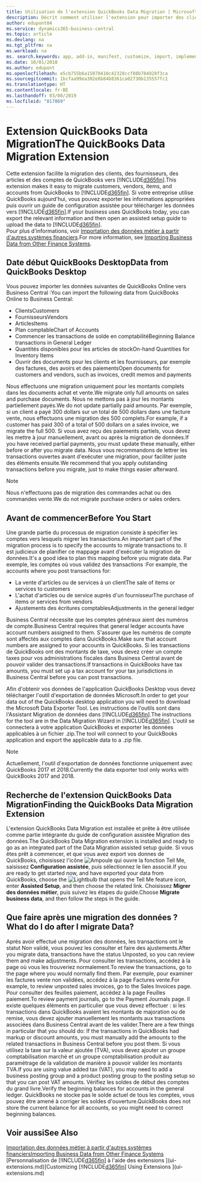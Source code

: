 ```yaml
---
title: Utilisation de l'extension QuickBooks Data Migration | Microsoft Docs
description: Décrit comment utiliser l'extension pour importer des clients, des fournisseurs, des articles, et des comptes de QuickBooks Desktop dans Business Central.
author: edupont04
ms.service: dynamics365-business-central
ms.topic: article
ms.devlang: na
ms.tgt_pltfrm: na
ms.workload: na
ms. search.keywords: app, add-in, manifest, customize, import, implement
ms.date: 10/01/2018
ms.author: edupont
ms.openlocfilehash: e5cb755b6a15070410c42328ccf08b784928f3ca
ms.sourcegitcommit: 1bcfaa99ea302e6b84b8361ca02730b135557fc1
ms.translationtype: HT
ms.contentlocale: fr-BE
ms.lasthandoff: 03/08/2019
ms.locfileid: "817869"
---
```

# <a name="the-quickbooks-data-migration-extension"></a><span data-ttu-id="e1a33-103">Extension QuickBooks Data Migration</span><span class="sxs-lookup"><span data-stu-id="e1a33-103">The QuickBooks Data Migration Extension</span></span>
<span data-ttu-id="e1a33-104">Cette extension facilite la migration des clients, des fournisseurs, des articles et des comptes de QuickBooks vers [!INCLUDE[d365fin](includes/d365fin_md.md)].</span><span class="sxs-lookup"><span data-stu-id="e1a33-104">This extension makes it easy to migrate customers, vendors, items, and accounts from QuickBooks to [!INCLUDE[d365fin](includes/d365fin_md.md)].</span></span> <span data-ttu-id="e1a33-105">Si votre entreprise utilise QuickBooks aujourd'hui, vous pouvez exporter les informations appropriées puis ouvrir un guide de configuration assistée pour télécharger les données vers [!INCLUDE[d365fin](includes/d365fin_md.md)].</span><span class="sxs-lookup"><span data-stu-id="e1a33-105">If your business uses QuickBooks today, you can export the relevant information and then open an assisted setup guide to upload the data to [!INCLUDE[d365fin](includes/d365fin_md.md)].</span></span>  
<span data-ttu-id="e1a33-106">Pour plus d'informations, voir [Importation des données métier à partir d'autres systèmes financiers](across-import-data-configuration-packages.md).</span><span class="sxs-lookup"><span data-stu-id="e1a33-106">For more information, see [Importing Business Data from Other Finance Systems](across-import-data-configuration-packages.md).</span></span>

## <a name="data-from-quickbooks-desktop"></a><span data-ttu-id="e1a33-107">Date début QuickBooks Desktop</span><span class="sxs-lookup"><span data-stu-id="e1a33-107">Data from QuickBooks Desktop</span></span>
 
<span data-ttu-id="e1a33-108">Vous pouvez importer les données suivantes de QuickBooks Online vers Business Central :</span><span class="sxs-lookup"><span data-stu-id="e1a33-108">You can import the following data from QuickBooks Online to Business Central:</span></span>

- <span data-ttu-id="e1a33-109">Clients</span><span class="sxs-lookup"><span data-stu-id="e1a33-109">Customers</span></span>  
- <span data-ttu-id="e1a33-110">Fournisseurs</span><span class="sxs-lookup"><span data-stu-id="e1a33-110">Vendors</span></span>  
- <span data-ttu-id="e1a33-111">Articles</span><span class="sxs-lookup"><span data-stu-id="e1a33-111">Items</span></span>  
- <span data-ttu-id="e1a33-112">Plan comptable</span><span class="sxs-lookup"><span data-stu-id="e1a33-112">Chart of Accounts</span></span>  
- <span data-ttu-id="e1a33-113">Commencer les transactions de solde en comptabilité</span><span class="sxs-lookup"><span data-stu-id="e1a33-113">Beginning Balance transactions in General Ledger</span></span>  
- <span data-ttu-id="e1a33-114">Quantités disponibles pour les articles de stock</span><span class="sxs-lookup"><span data-stu-id="e1a33-114">On-hand Quantities for Inventory Items</span></span>  
- <span data-ttu-id="e1a33-115">Ouvrir des documents pour les clients et les fournisseurs, par exemple des factures, des avoirs et des paiements</span><span class="sxs-lookup"><span data-stu-id="e1a33-115">Open documents for customers and vendors, such as invoices, credit memos and payments</span></span>  

<span data-ttu-id="e1a33-116">Nous effectuons une migration uniquement pour les montants complets dans les documents achat et vente.</span><span class="sxs-lookup"><span data-stu-id="e1a33-116">We migrate only full amounts on sales and purchase documents.</span></span> <span data-ttu-id="e1a33-117">Nous ne mettons pas à jour les montants partiellement payés.</span><span class="sxs-lookup"><span data-stu-id="e1a33-117">We do not update partially paid amounts.</span></span> <span data-ttu-id="e1a33-118">Par exemple, si un client a payé 300 dollars sur un total de 500 dollars dans une facture vente, nous effectuons une migration des 500 complets.</span><span class="sxs-lookup"><span data-stu-id="e1a33-118">For example, if a customer has paid 300 of a total of 500 dollars on a sales invoice, we migrate the full 500.</span></span> <span data-ttu-id="e1a33-119">Si vous avez reçu des paiements partiels, vous devez les mettre à jour manuellement, avant ou après la migration de données.</span><span class="sxs-lookup"><span data-stu-id="e1a33-119">If you have received partial payments, you must update these manually, either before or after you migrate data.</span></span> <span data-ttu-id="e1a33-120">Nous vous recommandons de lettrer les transactions ouvertes avant d'exécuter une migration, pour faciliter juste des éléments ensuite.</span><span class="sxs-lookup"><span data-stu-id="e1a33-120">We recommend that you apply outstanding transactions before you migrate, just to make things easier afterward.</span></span>

> [!NOTE]
> <span data-ttu-id="e1a33-121">Nous n'effectuons pas de migration des commandes achat ou des commandes vente.</span><span class="sxs-lookup"><span data-stu-id="e1a33-121">We do not migrate purchase orders or sales orders.</span></span>

## <a name="before-you-start"></a><span data-ttu-id="e1a33-122">Avant de commencer</span><span class="sxs-lookup"><span data-stu-id="e1a33-122">Before You Start</span></span>
<span data-ttu-id="e1a33-123">Une grande partie du processus de migration consiste à spécifier les comptes vers lesquels migrer les transactions.</span><span class="sxs-lookup"><span data-stu-id="e1a33-123">An important part of the migration process is to specify the accounts to migrate transactions to.</span></span> <span data-ttu-id="e1a33-124">Il est judicieux de planifier ce mappage avant d'exécuter la migration de données.</span><span class="sxs-lookup"><span data-stu-id="e1a33-124">It's a good idea to plan this mapping before you migrate data.</span></span> <span data-ttu-id="e1a33-125">Par exemple, les comptes où vous validez des transactions :</span><span class="sxs-lookup"><span data-stu-id="e1a33-125">For example, the accounts where you post transactions for:</span></span>

- <span data-ttu-id="e1a33-126">La vente d'articles ou de services à un client</span><span class="sxs-lookup"><span data-stu-id="e1a33-126">The sale of items or services to customers</span></span>  
- <span data-ttu-id="e1a33-127">L'achat d'articles ou de service auprès d'un fournisseur</span><span class="sxs-lookup"><span data-stu-id="e1a33-127">The purchase of items or services from vendors</span></span>  
- <span data-ttu-id="e1a33-128">Ajustements des écritures comptables</span><span class="sxs-lookup"><span data-stu-id="e1a33-128">Adjustments in the general ledger</span></span>  

<span data-ttu-id="e1a33-129">Business Central nécessite que les comptes généraux aient des numéros de compte.</span><span class="sxs-lookup"><span data-stu-id="e1a33-129">Business Central requires that general ledger accounts have account numbers assigned to them.</span></span> <span data-ttu-id="e1a33-130">S'assurer que les numéros de compte sont affectés aux comptes dans QuickBooks.</span><span class="sxs-lookup"><span data-stu-id="e1a33-130">Make sure that account numbers are assigned to your accounts in QuickBooks.</span></span>
<span data-ttu-id="e1a33-131">Si les transactions de QuickBooks ont des montants de taxe, vous devez créer un compte taxes pour vos administrations fiscales dans Business Central avant de pouvoir valider des transactions.</span><span class="sxs-lookup"><span data-stu-id="e1a33-131">If transactions in QuickBooks have tax amounts, you must set up a tax account for your tax jurisdictions in Business Central before you can post transactions.</span></span>

<span data-ttu-id="e1a33-132">Afin d'obtenir vos données de l'application QuickBooks Desktop vous devez télécharger l'outil d'exportation de données Microsoft.</span><span class="sxs-lookup"><span data-stu-id="e1a33-132">In order to get your data out of the QuickBooks desktop application you will need to download the Microsoft Data Exporter Tool.</span></span>  <span data-ttu-id="e1a33-133">Les instructions de l'outils sont dans l'Assistant Migration de données dans [!INCLUDE[d365fin](includes/d365fin_md.md)].</span><span class="sxs-lookup"><span data-stu-id="e1a33-133">The instructions for the tool are in the Data Migration Wizard in [!INCLUDE[d365fin](includes/d365fin_md.md)].</span></span> <span data-ttu-id="e1a33-134">L'outil se connectera à votre application QuickBooks et exporter les données applicables à un fichier .zip.</span><span class="sxs-lookup"><span data-stu-id="e1a33-134">The tool will connect to your QuickBooks application and export the applicable data to a .zip file.</span></span>  

> [!NOTE]
> <span data-ttu-id="e1a33-135">Actuellement, l'outil d'exportation de données fonctionne uniquement avec QuickBooks 2017 et 2018.</span><span class="sxs-lookup"><span data-stu-id="e1a33-135">Currently the data exporter tool only works with QuickBooks 2017 and 2018.</span></span>

## <a name="finding-the-quickbooks-data-migration-extension"></a><span data-ttu-id="e1a33-136">Recherche de l'extension QuickBooks Data Migration</span><span class="sxs-lookup"><span data-stu-id="e1a33-136">Finding the QuickBooks Data Migration Extension</span></span>
<span data-ttu-id="e1a33-137">L'extension QuickBooks Data Migration est installée et prête à être utilisée comme partie intégrante du guide de configuration assistée Migration des données.</span><span class="sxs-lookup"><span data-stu-id="e1a33-137">The QuickBooks Data Migration extension is installed and ready to go as an integrated part of the Data Migration assisted setup guide.</span></span> <span data-ttu-id="e1a33-138">Si vous êtes prêt à commencer, et que vous avez export vos donnes de QuickBooks, choisissez l'icône ![Ampoule qui ouvre la fonction Tell Me](media/ui-search/search_small.png "Dites-moi ce que vous voulez faire"), saisissez **Configuration assistée**, puis sélectionnez le lien associé.</span><span class="sxs-lookup"><span data-stu-id="e1a33-138">If you are ready to get started now, and have exported your data from QuickBooks, choose the ![Lightbulb that opens the Tell Me feature](media/ui-search/search_small.png "Tell me what you want to do") icon, enter **Assisted Setup**, and then choose the related link.</span></span> <span data-ttu-id="e1a33-139">Choisissez **Migrer des données métier**, puis suivez les étapes du guide.</span><span class="sxs-lookup"><span data-stu-id="e1a33-139">Choose **Migrate business data**, and then follow the steps in the guide.</span></span>  

## <a name="what-do-i-do-after-i-migrate-data"></a><span data-ttu-id="e1a33-140">Que faire après une migration des données ?</span><span class="sxs-lookup"><span data-stu-id="e1a33-140">What do I do after I migrate Data?</span></span>
<span data-ttu-id="e1a33-141">Après avoir effectué une migration des données, les transactions ont le statut Non validé, vous pouvez les consulter et faire des ajustements.</span><span class="sxs-lookup"><span data-stu-id="e1a33-141">After you migrate data, transactions have the status Unposted, so you can review them and make adjustments.</span></span> <span data-ttu-id="e1a33-142">Pour consulter les transactions, accédez à la page où vous les trouveriez normalement.</span><span class="sxs-lookup"><span data-stu-id="e1a33-142">To review the transactions, go to the page where you would normally find them.</span></span> <span data-ttu-id="e1a33-143">Par exemple, pour examiner les factures vente non validées, accédez à la page Factures vente.</span><span class="sxs-lookup"><span data-stu-id="e1a33-143">For example, to review unposted sales invoices, go to the Sales Invoices page.</span></span> <span data-ttu-id="e1a33-144">Pour consulter des feuilles paiement, accédez à la page Feuilles paiement.</span><span class="sxs-lookup"><span data-stu-id="e1a33-144">To review payment journals, go to the Payment Journals page.</span></span>
<span data-ttu-id="e1a33-145">Il existe quelques éléments en particulier que vous devez effectuer : si les transactions dans QuickBooks avaient les montants de majoration ou de remise, vous devez ajouter manuellement les montants aux transactions associées dans Business Central avant de les valider.</span><span class="sxs-lookup"><span data-stu-id="e1a33-145">There are a few things in particular that you should do: If the transactions in QuickBooks had markup or discount amounts, you must manually add the amounts to the related transactions in Business Central before you post them.</span></span>
<span data-ttu-id="e1a33-146">Si vous utilisez la taxe sur la valeur ajoutée (TVA), vous devez ajouter un groupe comptabilisation marché et un groupe comptabilisation produit au paramétrage de la validation de manière à pouvoir valider les montants TVA.</span><span class="sxs-lookup"><span data-stu-id="e1a33-146">If you are using value added tax (VAT), you may need to add a business posting group and a product posting group to the posting setup so that you can post VAT amounts.</span></span>
<span data-ttu-id="e1a33-147">Vérifiez les soldes de début des comptes du grand livre.</span><span class="sxs-lookup"><span data-stu-id="e1a33-147">Verify the beginning balances for accounts in the general ledger.</span></span> <span data-ttu-id="e1a33-148">QuickBooks ne stocke pas le solde actuel de tous les comptes, vous pouvez être amené à corriger les soldes d'ouverture.</span><span class="sxs-lookup"><span data-stu-id="e1a33-148">QuickBooks does not store the current balance for all accounts, so you might need to correct beginning balances.</span></span>

## <a name="see-also"></a><span data-ttu-id="e1a33-149">Voir aussi</span><span class="sxs-lookup"><span data-stu-id="e1a33-149">See Also</span></span>
[<span data-ttu-id="e1a33-150">Importation des données métier à partir d'autres systèmes financiers</span><span class="sxs-lookup"><span data-stu-id="e1a33-150">Importing Business Data from Other Finance Systems</span></span>](across-import-data-configuration-packages.md)  
<span data-ttu-id="e1a33-151">[Personnalisation de [!INCLUDE[d365fin](includes/d365fin_md.md)] à l'aide des extensions ](ui-extensions.md)</span><span class="sxs-lookup"><span data-stu-id="e1a33-151">[Customizing [!INCLUDE[d365fin](includes/d365fin_md.md)] Using Extensions ](ui-extensions.md)</span></span>  
